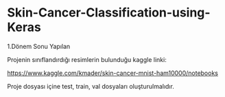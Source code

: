 # Skin-Cancer-Classification-using-Keras
1.Dönem Sonu Yapılan

Projenin sınıflandırdığı resimlerin bulunduğu kaggle linki:

https://www.kaggle.com/kmader/skin-cancer-mnist-ham10000/notebooks

Proje dosyası içine test, train, val dosyaları oluşturulmalıdır.
